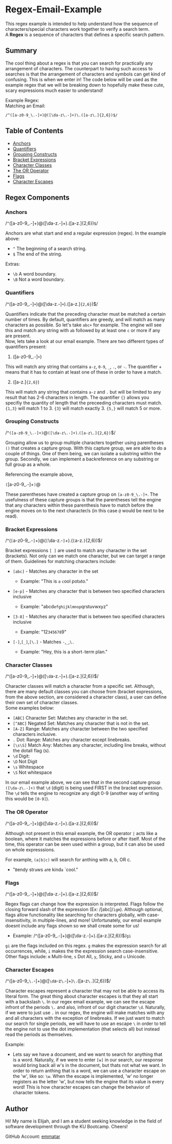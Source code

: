 # Regex-Email-Example
This regex example is intended to help understand how the sequence of characters/special characters work together to verify a search term.<br /> 
A <b>Regex</b> is a sequence of characters that defines a specific search pattern.


## Summary
The cool thing about a regex is that you can search for practically any arrangement of characters. The counterpart to having such access to searches is that the arrangement of characters and symbols can get kind of confusing. This is when we enter in! The code below will be used as the example regex that we will be breaking down to hopefully make these cute, scary expressions much easier to understand!

Example Regex:<br />
Matching an Email:<br/>

`/^([a-z0-9_\.-]+)@([\da-z\.-]+)\.([a-z\.]{2,6})$/`

## Table of Contents

- [Anchors](#anchors)
- [Quantifiers](#quantifiers)
- [Grouping Constructs](#grouping-constructs)
- [Bracket Expressions](#bracket-expressions)
- [Character Classes](#character-classes)
- [The OR Operator](#the-or-operator)
- [Flags](#flags)
- [Character Escapes](#character-escapes)

## Regex Components

### Anchors
/`^`([a-z0-9_\.-]+)@([\da-z\.-]+)\.([a-z\.]{2,6})`$`/ <br/>

Anchors are what start and end a regular expression (regex). In the example above:
- `^` The beginning of a search string. <br/>
- `$` The end of the string.<br>

Extras: 
-   `\b` A word boundary.
-   `\B` Not a word boundary.

### Quantifiers
/^([a-z0-9_\.-]`+`)@([\da-z\.-]`+`)\.([a-z\.]`{2,6}`)$/

Quantifiers indicate that the preceding character must be matched a certain number of times. By default, quantifiers are greedy, and will match as many characters as possible. So let's take `abc+` for example. The engine will see this and match any string with `ab` followed by at least one `c` or more if any are present.<br/>
Now, lets take a look at our email example. There are two different types of quantifiers present: 

1) ([a-z0-9_\.-]`+`) <br/>

This will match any string that contains `a-z`, `0-9`, `_`, `.`, or `-`. The quantifier + means that it has to contain at least one of these in order to have a match.

2) ([a-z\.]`{2,6}`)

This will match any string that contains `a-z` and `.` but will be limited to any result that has 2-6 characters in length. The quantifier `{}` allows you specifiy the quantity of length that the preceeding characters must match. `{1,3}` will match 1 to 3. `{3}` will match exactly 3. `{5,}` will match 5 or more.

### Grouping Constructs
/^`([a-z0-9_\.-]+)`@`([\da-z\.-]+)`\.`([a-z\.]{2,6})`$/

Grouping allow us to group multiple characters together using parentheses `()` that creates a capture group. With this capture group, we are able to do a couple of things. One of them being, we can isolate a substring within the group. Secondly, we can implement a backreference on any substring or  full group as a whole.

Referencing the example above,<br/>

`(`[a-z0-9_\.-]+`)`@<br>

These parentheses have created a capture group on `[a-z0-9_\.-]+`. The usefulness of these capture groups is that the parentheses tell the engine that any characters within these parenthesis have to match before the engine moves on to the next character/s (in this case `@` would be next to be read).

### Bracket Expressions
/^(`[`a-z0-9_\.-`]`+)@(`[`\da-z\.-`]`+)\.(`[`a-z\.`]`{2,6})$/

Bracket expressions `[ ]` are used to match any character in the set (brackets). Not only can we match one character, but we can target a range of them. 
Guidelines for matching characters include: <br>

-   `[abc]` - Matches any character in the set<br>

    -   Example: "This is `a` `c`ool pot`a`to."
-   `[e-p]` - Matches any character that is between two specified characters inclusive<br/>

    -   Example: "abcd`efghijklmnop`qrstuvwxyz"
-   `[3-8]` - Matches any character that is between two specified characters inclusive<br>

    -   Example: "12`345678`9"
-   `[-]`,`[_]`,`[\.]` - Matches `-`,`_`,`\.`<br>

    -   Example: "Hey, this is a short`-`term plan."


### Character Classes
/^([a-z0-9_\.-]+)@([`\d`a-z\.-]+)\.([a-z\.]{2,6})$/

Character classes will match a character from a specific set. Although, there are many default classes you can choose from (bracket expressions, from the above section, are considered a character class), a user can define their own set of character classes. <br/>
Some examples below:

-   `[ABC]` Character Set: Matches any character in the set.
-   `[^ABC]` Negated Set: Matches any character that is not in the set.
-   `[A-Z]` Range: Matches any character between the two specified characters inclusive.
-   `.` Dot: Range: Matches any character except linebreaks.
-   `[\s\S]` Match Any: Matches any character, including line breaks, without the dotall flag (s).
-   `\d` Digit: 
-   `\D` Not Digit
-   `\s` Whitespace
-   `\S` Not whitespace

In our email example above, we can see that in the second capture group `([\da-z\.-]+)` that `\d` (digit) is being used FIRST in the bracket expression. The `\d` tells the engine to recognize any digit 0-9 (another way of writing this would be `[0-9]`).

### The OR Operator
/^([a-z0-9_\.-]+)@([\da-z\.-]+)\.([a-z\.]{2,6})$/

Although not present in this email example, the OR operator `|` acts like a boolean, where it matches the expressions before or after itself. Most of the time, this operator can be seen used within a group, but it can also be used on whole expresssions. <br>

For example, `(a|b|c)` will search for anthing with a, b, OR c.
-   "`B`endy str`a`ws `a`re kind`a` `cool."

### Flags
/^([a-z0-9_\.-]+)@([\da-z\.-]+)\.([a-z\.]{2,6})$/

Regex flags can change how the expression is interpreted. Flags follow the closing forward slash of the expression (Ex: /[abc]/`igm`). Although optional, flags allow functionality like searching for characters globally, with case-insensitivity, in multiple-lines, and more! Unfortunately, our email example doesnt include any flags shown so we shall create some for us!

-   Example: /^([a-z0-9_\.-]+)@([\da-z\.-]+)\.([a-z\.]{2,6})$/`gi`<br>

`gi` are the flags included on this regex. `g` makes the expression search for all occurrences, while, `i` makes the the expression search case-insensitive. Other flags include: `m` Multi-line, `s` Dot All, `y`, Sticky, and `u` Unicode.


### Character Escapes
/^([a-z0-9_`\.`-]+)@([`\d`a-z`\`.-]+)`\.`([a-z`\.`]{2,6})$/

Character escapes represent a character that may not be able to access its literal form. The great thing about character escapes is that they all start with a backslash `\`. In our regex email example, we can see the escape infront of the periods `\.` and also, infront of our digit character `\d`. Naturally, if we were to just use `.` in our regex, the engine will make matches with any and all characters with the exception of linebreaks. If we just want to match our search for single periods, we will have to use an escape `\` in order to tell the engine not to use the dot implementation (that selects all) but instead read the periods as themselves.

Example:<br>
- Lets say we have a document, and we want to search for anything that is a word. Naturally, if we were to enter `[w]` in our search, our response would bring back all w's in the document, but thats not what we want. In order to return anthing that is a word, we can use a character escape on the 'w', like so: `\w`. When the escape is implemented, 'w' no longer registers as the letter 'w', but now tells the engine that its value is every word! This is how character escapes can change the behavior of character tokens.<br>

## Author

Hi! My name is Elijah, and I am a student seeking knowledge in the field of software development through the KU Bootcamp. Cheers!

GitHub Account: [emmatar](https://github.com/emmatar)

